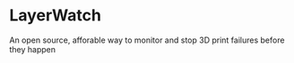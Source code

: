# LayerWatch
An open source, afforable way to monitor and stop 3D print failures before they happen
